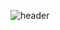 ![header](https://capsule-render.vercel.app/api?type=waving&color=30:e96443,100:904e95&height=260&section=header&text=hello%20world%20!&fontSize=70&fontColor=fff&animation=fadeIn&fontAlignY=38&desc=I'm%20is%20Yuki%20Sakakima%20👋&descAlignY=51&descAlign=62)
